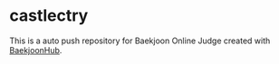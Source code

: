 # castlectry
This is a auto push repository for Baekjoon Online Judge created with [BaekjoonHub](https://github.com/BaekjoonHub/BaekjoonHub).
